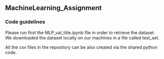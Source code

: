 ## MachineLearning_Assignment

### Code guidelines
Please run first the MLP_val_title.ipynb file in order to retrieve the dataset. 
We downloaded the dataset locally on our machines in a file called test_set. 

All the csv files in the repository can be also created via the shared python code. 

